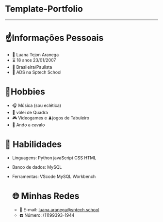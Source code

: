 # Template-Portfolio
---

 # ☝️Informações Pessoais
 - 😤 Luana Tejon Aranega
 - ⌛ 18 anos 23/01/2007
 - 🍃 Brasileira/Paulista
 - 🤖 ADS na Sptech School
   
 # 🎱Hobbies
 - 🎧 Música (sou eclética)
 - 🏐 vôlei de Quadra
 - 🎮 Videogames e ♟️jogos de Tabuleiro
 - 🐴 Ando a cavalo

 # 🏅 Habilidades
- Linguagens:
  Python
  javaScript
  CSS
  HTML

- Banco de dados:
  MySQL

- Ferramentas:
  VScode
  MySQL Workbench

  # 🌐 Minhas Redes
  - 📧 E-mail: luana.aranega@sptech.school
  - ☎️ Número: (11)99393-1944
